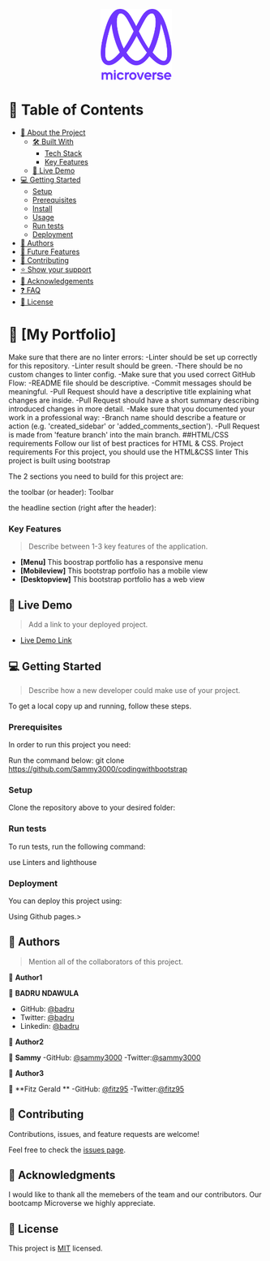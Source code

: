 <a name="readme-top"></a>

<div align="center">

  <img src="./images/murple_logo.png" alt="logo" width="140"  height="auto" />
  <br/>

</div>

# 📗 Table of Contents

- [📖 About the Project](#about-project)
  - [🛠 Built With](#built-with)
    - [Tech Stack](#tech-stack)
    - [Key Features](#key-features)
  - [🚀 Live Demo](#live-demo)
- [💻 Getting Started](#getting-started)
  - [Setup](#setup)
  - [Prerequisites](#prerequisites)
  - [Install](#install)
  - [Usage](#usage)
  - [Run tests](#run-tests)
  - [Deployment](#triangular_flag_on_post-deployment)
- [👥 Authors](#authors)
- [🔭 Future Features](#future-features)
- [🤝 Contributing](#contributing)
- [⭐️ Show your support](#support)
- [🙏 Acknowledgements](#acknowledgements)
- [❓ FAQ](#faq)
- [📝 License](#license)

# 📖 [My Portfolio] <a name="about-project"></a>

Make sure that there are no linter errors:
-Linter should be set up correctly for this repository.
-Linter result should be green.
-There should be no custom changes to linter config.
-Make sure that you used correct GitHub Flow:
-README file should be descriptive.
-Commit messages should be meaningful.
-Pull Request should have a descriptive title explaining what changes are inside.
-Pull Request should have a short summary describing introduced changes in more detail.
-Make sure that you documented your work in a professional way:
-Branch name should describe a feature or action (e.g. 'created_sidebar' or 'added_comments_section').
-Pull Request is made from 'feature branch' into the main branch.
##HTML/CSS requirements
Follow our list of best practices for HTML & CSS.
Project requirements
For this project, you should use the HTML&CSS linter
This project is built using bootstrap

The 2 sections you need to build for this project are:

the toolbar (or header):
Toolbar

the headline section (right after the header):

### Key Features <a name="key-features"></a>

> Describe between 1-3 key features of the application.

- **[Menu]**
  This boostrap portfolio has a responsive menu
- **[Mobileview]**
  This bootstrap portfolio has a mobile view
- **[Desktopview]**
  This bootstrap portfolio has a web view

<!-- LIVE DEMO -->

## 🚀 Live Demo <a name="live-demo"></a>

> Add a link to your deployed project.

- [Live Demo Link](https://github.com/Sammy3000/codingwithbootstrap)

<!-- GETTING STARTED -->

## 💻 Getting Started <a name="getting-started"></a>

> Describe how a new developer could make use of your project.

To get a local copy up and running, follow these steps.

### Prerequisites

In order to run this project you need:

Run the command below:
git clone https://github.com/Sammy3000/codingwithbootstrap

### Setup

Clone the repository above to your desired folder:

### Run tests

To run tests, run the following command:

use Linters and lighthouse

### Deployment

You can deploy this project using:

Using Github pages.>

<!-- AUTHORS -->

## 👥 Authors <a name="authors"></a>

> Mention all of the collaborators of this project.

👤 **Author1**

👤 **BADRU NDAWULA**

- GitHub: [@badru](https://github.com/PrinceBadru)
- Twitter: [@badru](https://twitter.com/BadruNdawula)
- Linkedin: [@badru](https://www.linkedin.com/in/badru-ndawula-930b7b217/)

👤 **Author2**

👤 **Sammy**
-GitHub: [@sammy3000](https://github.com/Sammy3000)
-Twitter:[@sammy3000](https://twitter.com/sammy3000)

👤 **Author3**

👤 **Fitz Gerald **
-GitHub: [@fitz95](https://github.com/fitz95)
-Twitter:[@fitz95](https://twitter.com/nsonggerald)

<!-- CONTRIBUTING -->

## 🤝 Contributing <a name="contributing"></a>

Contributions, issues, and feature requests are welcome!

Feel free to check the [issues page](../../issues/).

<!-- ACKNOWLEDGEMENTS -->

## 🙏 Acknowledgments <a name="acknowledgements"></a>

I would like to thank all the memebers of the team and our contributors. Our bootcamp Microverse we highly appreciate.

<!-- LICENSE -->

## 📝 License <a name="license"></a>

This project is [MIT](./LICENSE) licensed.
